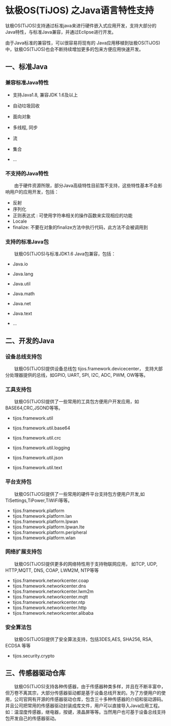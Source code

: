 # 钛极OS(TiJOS) 之Java语言特性支持

钛极OS(TiJOS)支持通过标准java来进行硬件嵌入式应用开发，支持大部分的Java特性，与标准Java兼容，并通过Eclipse进行开发。

由于Java标准的兼容性，可以很容易将现有的 Java应用移植到钛极OS(TiJOS)中，钛极OS(TiJOS)也会不断持续增加更多的包来方便应用快速开发。

## 一、标准Java 

### 兼容标准Java特性

- 支持Java1.8, 兼容JDK 1.6及以上

- 自动垃圾回收

- 面向对象

- 多线程, 同步

- 流

- 集合

- …

### 不支持的Java特性

　　由于硬件资源所限，部分Java高级特性目前暂不支持，这些特性基本不会影响用户的应用开发，包括：

- 反射 
- 序列化
- 正则表达式 : 可使用字符串相关的操作函数来实现相应的功能
- Locale 
- finalize: 不要在对象的finalize方法中执行代码，此方法不会被调用到

### 支持的标准Java包

　　钛极OS(TiJOS)与标准JDK1.6 Java包兼容，包括：

- Java.io

- Java.lang

- Java.util

- Java.math

- Java.net

- Java.text

- …

## 二、开发的Java 

### 设备总线支持包

　　钛极OS(TiJOS)提供设备总线包 tijos.framework.devicecenter， 支持大部分处理器提供的总线，如GPIO, UART, SPI, I2C, ADC, PWM, OW等等。

### 工具支持包

　　钛极OS(TiJOS)提供了一些常用的工具包方便用户开发应用，如BASE64,CRC,JSOND等等。

- tijos.framework.util

- tijos.framework.util.base64

- tijos.framework.util.crc

- tijos.framework.util.logging

- tijos.framework.util.json 

- tijos.framework.util.text

### 平台支持包

　　钛极OS(TiJOS)提供了一些常用的硬件平台支持包方便用户开发,如TiSettings,TiPower,TiWiFi等等。

- tijos.framework.platform
- tijos.framework.platform.lan
- tijos.framework.platform.lpwan
- tijos.framework.platform.lpwan.lte
- tijos.framework.platform.peripheral
- tijos.framework.platform.wlan

### 网络扩展支持包

　　钛极OS(TiJOS)提供更多的网络特性用于支持物联网应用， 如TCP, UDP, HTTP,MQTT, DNS, COAP, LWM2M, NTP等等

- tijos.framework.networkcenter.coap
- tijos.framework.networkcenter.dns
- tijos.framework.networkcenter.lwm2m
- tijos.framework.networkcenter.mqtt
- tijos.framework.networkcenter.ntp
- tijos.framework.networkcenter.http
- tijos.framework.networkcenter.alibaba

### 安全算法包

　　钛极OS(TiJOS)提供了安全算法支持，包括3DES,AES, SHA256, RSA, ECDSA 等等

- tijos.security.crypto


## 三、传感器驱动仓库

　　钛极OS(TiJOS)支持各种传感器，由于传感器种类多样，并且在不断丰富中，但万卷不离其宗，大部分传感器驱动都是基于设备总线开发的。为了方便用户的使用，公司官网有开源的传感器驱动仓库，包含三十多种传感器的介绍和驱动源码。并且公司把常用的传感器驱动封装成库文件，用户可以直接导入Java应用工程。如：温湿度传感器，继电器，按键，液晶屏等等。当然用户也可基于设备总线支持包开发自己的传感器驱动。

